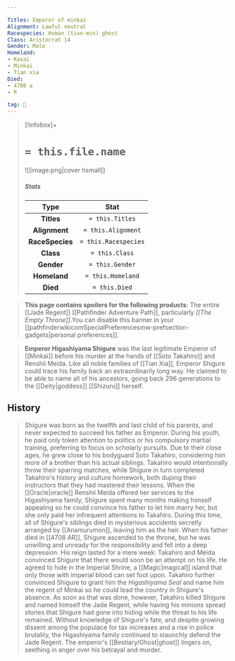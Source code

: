 ```yaml
---

Titles: Emperor of minkai
Alignment: Lawful neutral
Racespecies: Human (tian-min) ghost
Class: Aristocrat 14
Gender: Male
Homeland:
- Kasai
- Minkai
- Tian xia
Died:
- 4708 a
- R

tag: 👤️
---
```


> [!infobox]+
> #  `= this.file.name`
> ![[image.png|cover hsmall]]
> ##### Stats
> Type | Stat |
> :---: |:---:|
> **Titles** | `= this.Titles` |
> **Alignment** | `= this.Alignment` |
> **RaceSpecies** | `= this.Racespecies` |
> **Class** | `= this.Class` |
> **Gender** | `= this.Gender` |
> **Homeland** | `= this.Homeland` |
> **Died** | `= this.Died` |



> **This page contains spoilers for the following products**: The entire [[Jade Regent]] [[Pathfinder Adventure Path]], particularly *[[The Empty Throne]]*.You can disable this banner in your [[pathfinderwikicomSpecialPreferencesmw-prefsection-gadgets|personal preferences]].


> **Emperor Higashiyama Shigure** was the last legitimate Emperor of [[Minkai]] before his murder at the hands of [[Soto Takahiro]] and Renshii Meida. Like all noble families of [[Tian Xia]], Emperor Shigure could trace his family back an extraordinarily long way. He claimed to be able to name all of his ancestors, going back 296 generations to the [[Deity|goddess]] [[Shizuru]] herself.


## History

> Shigure was born as the twelfth and last child of his parents, and never expected to succeed his father as Emperor. During his youth, he paid only token attention to politics or his compulsory martial training, preferring to focus on scholarly pursuits. Due to their close ages, he grew close to his bodyguard Soto Takahiro, considering him more of a brother than his actual siblings. Takahiro would intentionally throw their sparring matches, while Shigure in turn completed Takahiro's history and culture homework, both duping their instructors that they had mastered their lessons.
> When the [[Oracle|oracle]] Renshii Meida offered her services to the Higashiyama family, Shigure spent many months making himself appealing so he could convince his father to let him marry her, but she only paid her infrequent attentions to Takahiro. During this time, all of Shigure's siblings died in mysterious accidents secretly arranged by [[Anamurumon]], leaving him as the heir.
> When his father died in [[4708 AR]], Shigure ascended to the throne, but he was unwilling and unready for the responsibility and fell into a deep depression. His reign lasted for a mere week: Takahiro and Meida convinced Shigure that there would soon be an attempt on his life. He agreed to hide in the Imperial Shrine, a [[Magic|magical]] island that only those with imperial blood can set foot upon. Takahiro further convinced Shigure to grant him the *Higashiyama Seal* and name him the regent of Minkai so he could lead the country in Shigure's absence.
> As soon as that was done, however, Takahiro killed Shigure and named himself the Jade Regent, while having his minions spread stories that Shigure had gone into hiding while the threat to his life remained. Without knowledge of Shigure's fate, and despite growing dissent among the populace for tax increases and a rise in police brutality, the Higashiyama family continued to staunchly defend the Jade Regent.
> The emperor's [[Bestiary/Ghost|ghost]] lingers on, seething in anger over his betrayal and murder.








